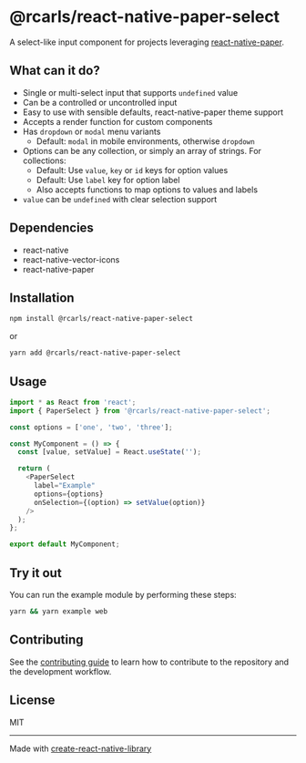 # @rcarls/react-native-paper-select

A select-like input component for projects leveraging [react-native-paper](https://reactnativepaper.com/).

## What can it do?

- Single or multi-select input that supports `undefined` value
- Can be a controlled or uncontrolled input
- Easy to use with sensible defaults, react-native-paper theme support
- Accepts a render function for custom components
- Has `dropdown` or `modal` menu variants
  - Default: `modal` in mobile environments, otherwise `dropdown`
- Options can be any collection, or simply an array of strings. For collections:
  - Default: Use `value`, `key` or `id` keys for option values
  - Default: Use `label` key for option label
  - Also accepts functions to map options to values and labels
- `value` can be `undefined` with clear selection support

## Dependencies

- react-native
- react-native-vector-icons
- react-native-paper

## Installation

```sh
npm install @rcarls/react-native-paper-select
```

or

```sh
yarn add @rcarls/react-native-paper-select
```

## Usage

```js
import * as React from 'react';
import { PaperSelect } from '@rcarls/react-native-paper-select';

const options = ['one', 'two', 'three'];

const MyComponent = () => {
  const [value, setValue] = React.useState('');

  return (
    <PaperSelect
      label="Example"
      options={options}
      onSelection={(option) => setValue(option)}
    />
  );
};

export default MyComponent;
```

## Try it out

You can run the example module by performing these steps:

```sh
yarn && yarn example web
```

## Contributing

See the [contributing guide](CONTRIBUTING.md) to learn how to contribute to the repository and the development workflow.

## License

MIT

---

Made with [create-react-native-library](https://github.com/callstack/react-native-builder-bob)
